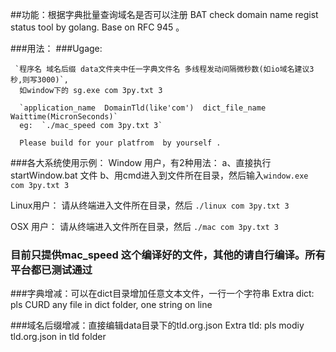 

##功能：根据字典批量查询域名是否可以注册
	   BAT check domain name regist status tool by golang.
	   Base on  RFC 945 。


###用法：
###Ugage:

	 `程序名 域名后缀 data文件夹中任一字典文件名 多线程发动间隔微秒数(如io域名建议3秒,则写3000)`,
      如window下的 sg.exe com 3py.txt 3

	  `application_name  DomainTld(like'com')  dict_file_name Waittime(MicronSeconds)`
	  eg:  `./mac_speed com 3py.txt 3`

	  Please build for your platfrom  by yourself .





###各大系统使用示例：
Window 用户，有2种用法：
	a、直接执行startWindow.bat 文件
	b、用cmd进入到文件所在目录，然后输入`window.exe com 3py.txt 3 `

Linux用户：
	请从终端进入文件所在目录，然后	`./linux com 3py.txt 3 `


OSX 用户：
	请从终端进入文件所在目录，然后	`./mac com 3py.txt 3 `


### 目前只提供mac_speed 这个编译好的文件，其他的请自行编译。所有平台都已测试通过



###字典增减：可以在dict目录增加任意文本文件，一行一个字符串
			Extra dict:  pls CURD any file in dict folder, one string on line 

###域名后缀增减：直接编辑data目录下的tld.org.json 
			Extra tld:   pls modiy tld.org.json in tld folder


